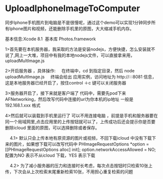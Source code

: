# UploadIphoneImageToComputer
同步Iphone手机图片到电脑是不是很慢呢，通过这个demo可以实现1分钟同步所有Iphone图片和视频，还能删除手机里的原图，大大缩减手机内存。

基本信息:Xcode 8.1  基本库 Photos.framework 

1>首先要在本机服务器，我采取的方法是安装nodejs，方便快捷，怎么安装就不说了,网上一大堆，项目中有我的本地nodejs文件，可以直接拿来用，uploadMultImage.js

2>开启服务器 ，具体操作:
      在终端中，cd 到指定目录，然后 node  uploadMultImage.js 
      终端会给出 应用实例，访问地址为 http://:::8081 信息，这是本地服务器已经开启了，按住control ＋c 键可以关闭服务器
   
3>服务器开启了，接下来就是客户端了
      代码中，需要先pod下来 AFNetworking，然后改写代码中连接的url为你本机的ip地址 一般是 192.168.1.xxx 格式 

4>然后就可以装载到手机里运行了
      可以不用连接电脑 ，前提是手机和服务器要在同一个局域网里,点击应用里的上传按钮就可以了，上传成功后还会提示你是否要删除icloud 里面的原图，可以选择删除或者保存。

      4.1> 默认只会上传本地有原资源的图片或视频，不回下载icloud 中没有下载下来的图片，如果想下载可以改写代码中
      PHImageRequestOptions *option = [[PHImageRequestOptions alloc] init];
      option.networkAccessAllowed = NO;   配置为NO 表示不从icloud 下载，YES 表示下载

      4.2> 为了减小服务器的压力和连接时长考虑，每次点击按钮时只检索10张上传，下次会从上次检索末尾重新检索10张，不用担心重复检索的问题




